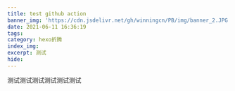 ```yaml
---
title: test github action
banner_img: 'https://cdn.jsdelivr.net/gh/winningcn/PB/img/banner_2.JPG'
date: 2021-06-11 16:36:19
tags:
category: hexo折腾
index_img:
excerpt: 测试
hide:
---
```

测试测试测试测试测试测试